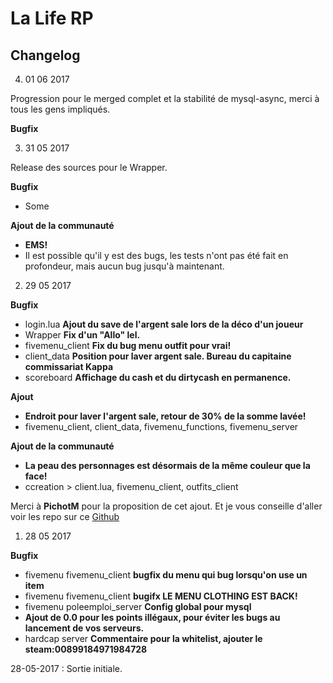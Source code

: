 # La Life RP

## Changelog

4. 01 06 2017

Progression pour le merged complet et la stabilité de mysql-async, merci à tous les gens impliqués.

**Bugfix**

3. 31 05 2017

Release des sources pour le Wrapper.

**Bugfix**

- Some
	
**Ajout de la communauté**
- **EMS!**
- Il est possible qu'il y est des bugs, les tests n'ont pas été fait en profondeur, mais aucun bug jusqu'à maintenant. 

2. 29 05 2017

**Bugfix**

- login.lua **Ajout du save de l'argent sale lors de la déco d'un joueur**
- Wrapper	**Fix d'un "Allo" lel.**
- fivemenu_client	**Fix du bug menu outfit pour vrai!**
- client_data		**Position pour laver argent sale. Bureau du capitaine commissariat Kappa**
- scoreboard		**Affichage du cash et du dirtycash en permanence.**
	
**Ajout**
- **Endroit pour laver l'argent sale, retour de 30% de la somme lavée!**
- fivemenu_client, client_data, fivemenu_functions, fivemenu_server

**Ajout de la communauté**
- **La peau des personnages est désormais de la même couleur que la face!**
- ccreation > client.lua, fivemenu_client, outfits_client

Merci à **PichotM** pour la proposition de cet ajout.
Et je vous conseille d'aller voir les repo sur ce [Github](https://github.com/indilo53)

1. 28 05 2017

**Bugfix**

- fivemenu fivemenu_client **bugfix du menu qui bug lorsqu'on use un item**
- fivemenu fivemenu_client **bugifx LE MENU CLOTHING EST BACK!**
- fivemenu poleemploi_server      **Config global pour mysql**
- **Ajout de 0.0 pour les points illégaux, pour éviter les bugs au lancement de vos serveurs.**
- hardcap server                  **Commentaire pour la whitelist, ajouter le steam:00899184971984728**

28-05-2017 : Sortie initiale.
